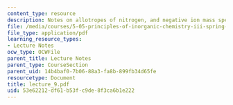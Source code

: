```yaml
---
content_type: resource
description: Notes on allotropes of nitrogen, and negative ion mass spec.
file: /media/courses/5-05-principles-of-inorganic-chemistry-iii-spring-2005/53e62212df61b53fc9de8f3ca6b1e222_lecture_9.pdf
file_type: application/pdf
learning_resource_types:
- Lecture Notes
ocw_type: OCWFile
parent_title: Lecture Notes
parent_type: CourseSection
parent_uid: 14b4baf0-7b06-88a3-fa8b-899fb34d65fe
resourcetype: Document
title: lecture_9.pdf
uid: 53e62212-df61-b53f-c9de-8f3ca6b1e222
---
```

